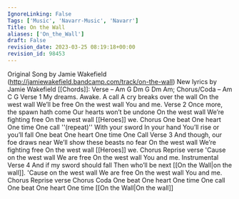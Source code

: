 ```yaml
---
IgnoreLinking: False
Tags: ['Music', 'Navarr-Music', 'Navarr']
Title: On the Wall
aliases: ['On_the_Wall']
draft: False
revision_date: 2023-03-25 08:19:18+00:00
revision_id: 98453
---
```


Original Song by Jamie Wakefield  (http://jamiewakefield.bandcamp.com/track/on-the-wall) 
New lyrics by Jamie Wakefield
[[Chords]]: Verse – Am G Dm G Dm Am; Chorus/Coda – Am C G
Verse 1
My dreams. Awake. A call
A cry breaks over the wall 
On the west wall
We’ll be free
On the west wall
You and me.
Verse 2
Once more, the spawn hath come
Our hearts won’t be undone
On the west wall
We’re fighting free
On the west wall
[[Heroes]] we.
Chorus
One beat
One heart 
One time
One call
''(repeat)''
With your sword
In your hand
You’ll rise
or you’ll fall
One beat
One heart 
One time
One Call
Verse 3
And though, our foe draws near
We’ll show these beasts no fear
On the west wall
We’re fighting free
On the west wall
[[Heroes]] we.
Chorus
Reprise verse
'Cause on the west wall
We are free
On the west wall
You and me.
Instrumental
Verse 4
And if my sword should fall
Then who’ll be next [[On the Wall|on the wall]].
'Cause on the west wall
We are free
On the west wall
You and me.
Chorus
Reprise verse
Chorus
Coda
One beat
One heart 
One time
One call
One beat
One heart 
One time
[[On the Wall|On the wall]]
